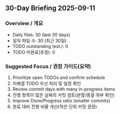 ﻿## 30-Day Briefing 2025-09-11

### Overview / 개요
- Daily files: 30 (last 30 days)
- 일자 파일 수: 30 (최근 30일)
- TODO outstanding (est.): 0
- TODO 미완료(추정): 0

### Suggested Focus / 권장 가이드(요약)
1) Prioritize open TODOs and confirm schedule
1) 미해결 TODO 우선 처리 및 일정 확인
2) Review commit days with many in-progress items
2) 진행 항목이 많은 날짜의 커밋 검토(분할/종결 여부 확인)
3) Improve Done/Progress ratio (smaller commits)
3) 완료 대비 진행 비율 개선(작은 단위 커밋 권장)

